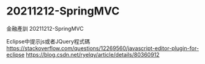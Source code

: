 # 20211212-SpringMVC
金融產訓 20211212-SpringMVC

Eclipse中提示js或者JQuery程式碼
https://stackoverflow.com/questions/12269560/javascript-editor-plugin-for-eclipse
https://blog.csdn.net/ryelqy/article/details/80360912
